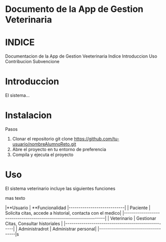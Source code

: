 # Documento de la App de Gestion Veterinaria

# INDICE
Documentacion de la App de Gestion Veeterinaria
Indice
Introduccion
Uso
Contribucion
Subvencione

# Introduccion
El sistema...

# Instalacion
Pasos
1. Clonar el repositorio
    git clone https://github.com/tu-usuario/nombreAlumnoReto.git
2. Abre el proyecto en tu entorno de preferencia
3. Compila y ejecuta el proyecto    

# Uso
El sistema  veterinario incluye las siguientes funciones

mas texto


|**Usuario | **Funcionalidad 
|----------------------------|
| Paciente | Solicita citas, accede a historial, contacta con el medico|
|--------------------------------------------------------------------|
| Veterinario | Gestionar Citas, Consultar historiales |
|----------------------------------------------------|
| Administradrot | Administrar personal|
|------------------------------------|s
